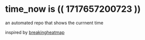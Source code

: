 # time_now is (( 1717657200723 ))

an automated repo that shows the currnent time

inspired by [breakingheatmap](https://github.com/breakingheatmap/breakingheatmap)
